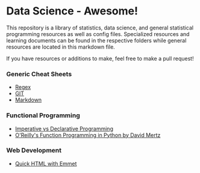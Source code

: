 # Data Science - Awesome!
This repository is a library of statistics, data science, and general statistical programming resources as well as config files. Specialized resources and learning documents can be found in the respective folders while general resources are located in this markdown file.

If you have resources or additions to make, feel free to make a pull request!

### Generic Cheat Sheets
 - [Regex](http://web.mit.edu/hackl/www/lab/turkshop/slides/regex-cheatsheet.pdf)
 - [GIT](https://education.github.com/git-cheat-sheet-education.pdf)
 - [Markdown](https://guides.github.com/pdfs/markdown-cheatsheet-online.pdf)

### Functional Programming
  - [Imperative vs Declarative Programming](https://ui.dev/imperative-vs-declarative-programming/)
  - [O'Reilly's Function Programming in Python by David
  Mertz](https://pepa.holla.cz/wp-content/uploads/2016/10/functional-programming-python.pdf)
  
### Web Development
  - [Quick HTML with Emmet](https://docs.emmet.io/cheat-sheet/)
